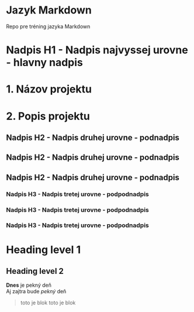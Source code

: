 # Jazyk Markdown
Repo pre tréning jazyka Markdown

# Nadpis H1 - Nadpis najvyssej urovne - hlavny nadpis

# 1. Názov projektu


# 2. Popis projektu

## Nadpis H2 - Nadpis druhej urovne - podnadpis

## Nadpis H2 - Nadpis druhej urovne - podnadpis

## Nadpis H2 - Nadpis druhej urovne - podnadpis

### Nadpis H3 - Nadpis tretej urovne - podpodnadpis

### Nadpis H3 - Nadpis tretej urovne - podpodnadpis

### Nadpis H3 - Nadpis tretej urovne - podpodnadpis
Heading level 1
===============
Heading level 2
---------------

**Dnes** je pekný deň  
Aj zajtra bude _pekný_ deň

> toto je blok
> toto je blok
> 
